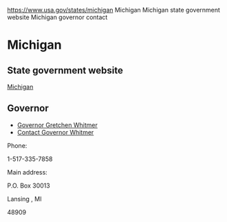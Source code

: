 

https://www.usa.gov/states/michigan
Michigan
Michigan state government website
Michigan governor contact

Michigan
========

State government website
------------------------

[Michigan](https://www.michigan.gov/som)

Governor
--------

* [Governor Gretchen Whitmer](https://www.michigan.gov/whitmer)
* [Contact Governor Whitmer](https://www.michigan.gov/whitmer/contact)

Phone:

1-517-335-7858

Main address:

P.O. Box 30013
  

Lansing
,
MI

48909
